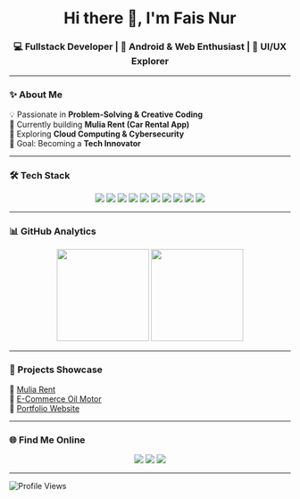 <h1 align="center">Hi there 👋, I'm Fais Nur</h1>
<h3 align="center">💻 Fullstack Developer | 🚀 Android & Web Enthusiast | 🎨 UI/UX Explorer</h3>

---

### ✨ About Me
💡 Passionate in **Problem-Solving & Creative Coding**  
🔭 Currently building **Mulia Rent (Car Rental App)**  
🌱 Exploring **Cloud Computing & Cybersecurity**  
🎯 Goal: Becoming a **Tech Innovator**  

---

### 🛠️ Tech Stack
<p align="center">
  <img src="https://img.shields.io/badge/Java-ED8B00?style=for-the-badge&logo=openjdk&logoColor=white" />
  <img src="https://img.shields.io/badge/PHP-777BB4?style=for-the-badge&logo=php&logoColor=white" />
  <img src="https://img.shields.io/badge/JavaScript-F7DF1E?style=for-the-badge&logo=javascript&logoColor=black" />
  <img src="https://img.shields.io/badge/HTML5-E34F26?style=for-the-badge&logo=html5&logoColor=white" />
  <img src="https://img.shields.io/badge/CSS3-1572B6?style=for-the-badge&logo=css3&logoColor=white" />
  <img src="https://img.shields.io/badge/Bootstrap-7952B3?style=for-the-badge&logo=bootstrap&logoColor=white" />
  <img src="https://img.shields.io/badge/Android-3DDC84?style=for-the-badge&logo=android&logoColor=white" />
  <img src="https://img.shields.io/badge/MySQL-4479A1?style=for-the-badge&logo=mysql&logoColor=white" />
  <img src="https://img.shields.io/badge/Git-F05032?style=for-the-badge&logo=git&logoColor=white" />
  <img src="https://img.shields.io/badge/Postman-FF6C37?style=for-the-badge&logo=postman&logoColor=white" />
</p>

---

### 📊 GitHub Analytics
<p align="center">
  <img src="https://github-readme-stats.vercel.app/api?username=faisnur26&show_icons=true&theme=radical" height="165"/>
  <img src="https://github-readme-streak-stats.herokuapp.com?user=faisnur26&theme=radical&hide_border=false" height="165"/>
</p>

---

### 🚀 Projects Showcase
🔗 [Mulia Rent](https://github.com/faisnur26/rentalmulia)  
🔗 [E-Commerce Oil Motor](https://github.com/faisnur26/oli-store)  
🔗 [Portfolio Website](https://github.com/faisnur26/portfolio)  

---

### 🌐 Find Me Online
<p align="center">
  <a href="https://www.linkedin.com/in/fais-nur-amrulloh-20910a381"><img src="https://img.shields.io/badge/LinkedIn-blue?style=for-the-badge&logo=linkedin&logoColor=white" /></a>
  <a href="https://www.instagram.com/fais_26a?igsh=MWxsYmw5bTRpb252aQ==)"><img src="https://img.shields.io/badge/Instagram-ff006f?style=for-the-badge&logo=instagram&logoColor=white" /></a>
  <a href="mailto:faisnuramrulloh@gmail.com"><img src="https://img.shields.io/badge/Email-red?style=for-the-badge&logo=gmail&logoColor=white" /></a>
</p>

---

![Profile Views](https://komarev.com/ghpvc/?username=faisnur26&color=brightgreen&style=for-the-badge)
